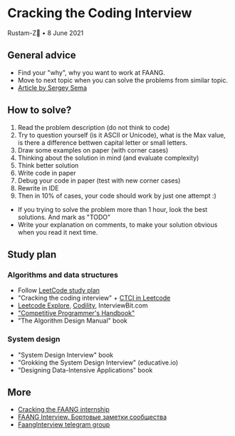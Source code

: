 # Cracking the Coding Interview 

Rustam-Z🚀 • 8 June 2021

## General advice
- Find your "why", why you want to work at FAANG.
- Move to next topic when you can solve the problems from similar topic. 
- [Article by Sergey Sema](https://dou.ua/lenta/articles/google-interview/)

## How to solve?
1. Read the problem description (do not think to code)
2. Try to question yourself (is it ASCII or Unicode), what is the Max value, is there a difference bettwen capital letter or small letters.
3. Draw some examples on paper (with corner cases)
4. Thinking about the solution in mind (and evaluate complexity)
5. Think better solution
6. Write code in paper
7. Debug your code in paper (test with new corner cases)
8. Rewrite in IDE
9. Then in 10% of cases, your code should work by just one attempt :)

- If you trying to solve the problem more than 1 hour, look the best solutions. And mark as "TODO"
- Write your explanation on comments, to make your solution obvious when you read it next time.

## Study plan
### Algorithms and data structures
- Follow [LeetCode study plan](https://leetcode.com/study-plan/)
- "Cracking the coding interview" + [CTCI in Leetcode](https://leetcode.com/discuss/general-discussion/1152824/cracking-the-coding-interview-6th-edition-in-leetcode)
- [Leetcode Explore](https://leetcode.com/explore/), [Codility](https://app.codility.com/programmers/lessons/), InterviewBit.com
- ["Competitive Programmer's Handbook"](https://cses.fi/book/book.pdf)
- "The Algorithm Design Manual" book

### System design
- "System Design Interview" book
- "Grokking the System Design Interview" (educative.io)
- "Designing Data-Intensive Applications" book

## More
- [Cracking the FAANG internship](https://gist.github.com/kwojcicki/fe916e8a12dd2abea68d772d740daf29)
- [FAANG Interview. Бортовые заметки сообщества](https://docs.google.com/document/d/1RKzJA7UHj3UKMFxK4Bluy-gB7Sf2fk0mUlCPs76Z07k/edit#)
- [FaangInterview telegram group](https://t.me/FaangInterview)

<!-- Welcome to Cracking FAANG!

My study plan:
- #algorithms, #systems_design and #behavior

- Nodir's advice https://t.me/cracking_faang/285
- Smns advice https://t.me/FaangInterviewChannel/58

- https://t.me/faang_materials
- https://t.me/FaangInterviewChannel

Smth should be here:
  - Google
  - Facebook **
  - Microsoft **
  - Amazon 
  - OpenAI

https://t.me/FaangDataScience/436
"Хорошая мастер программа и стажировка по нужной теме + хорошая подготовка может принести офер джуниора в амазон." - @elena_12321
-->
